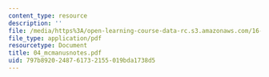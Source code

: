 ```yaml
---
content_type: resource
description: ''
file: /media/https%3A/open-learning-course-data-rc.s3.amazonaws.com/16-886-air-transportation-systems-architecting-spring-2004/797b8920248761732155019bda1738d5_04_mcmanusnotes.pdf
file_type: application/pdf
resourcetype: Document
title: 04_mcmanusnotes.pdf
uid: 797b8920-2487-6173-2155-019bda1738d5
---
```

